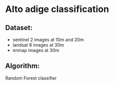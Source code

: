 # Alto adige classification 
## Dataset:  
* sentinel 2 images at 10m and 20m  
* landsat 8 images at 30m  
* enmap images at 30m 
## Algorithm:  
Random Forest classifier

